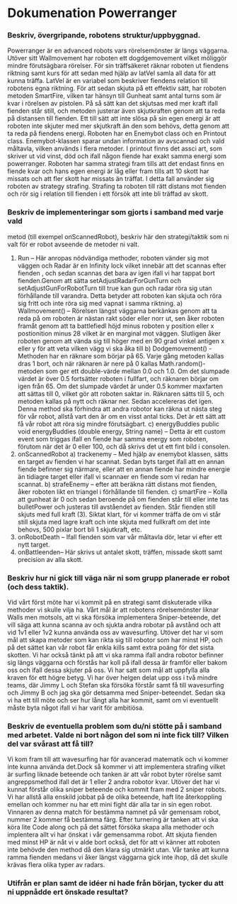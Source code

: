 
# Dokumenation Powerranger
### Beskriv, övergripande, robotens struktur/uppbyggnad.

Powerranger är en advanced robots vars rörelsemönster är längs väggarna. Utöver sitt Wallmovement har roboten
ett dogdgemovement vilket möliggör mindre förutsägbara rörelser. För sin träffsäkeret räknar roboten ut fiendens 
riktning samt kurs för att sedan med hjälp av latVel samla all data för att kunna träffa. LatVel är en variabel som 
beskriver fiendens relation till robotens egna riktning. För att sedan skjuta på ett effektiv sätt, har roboten metoden 
SmartFire, vilken tar hänsyn till Gunheat samt antal turns som är kvar i rörelsen av pistolen. På så sätt kan det 
skjutsas med mer kraft ifall fienden står still, och metoden justerar även skjutkraften genom att ta reda på distansen 
till fienden. Ett till sätt att inte slösa på sin egen energi är att roboten inte skjuter med mer skjutkraft än den som 
behövs, detta genom att ta reda på fiendens energi. Roboten har en Enemybot class och en Printout class. Enemybot-klassen
sparar undan information av avscannad och vald måltavla, vilken används i flera metoder. I printout finns det assci art, 
som skriver ut vid vinst, död och ifall någon fiende har exakt samma energi som powerranger. Roboten har samma strategi 
fram tills att det endast finns en fiende kvar och hans egen energi är låg eller fram tills att 10 skott har missats
och att fler skott har missats än träffat. I detta fall använder sig roboten av strategy strafing. Strafing ta roboten till rätt 
distans mot fienden och rör sig i relation till fienden i ett försök att inte bli träffad av skott.

### Beskriv de implementeringar som gjorts i samband med varje vald
metod (till exempel onScannedRobot), beskriv här den
strategi/taktik som ni valt för er robot avseende de metoder ni valt.

1.	Run – Här anropas nödvändiga methoder, roboten vänder sig mot väggen och Radar är en Infinity lock vilket innebär att det scannas efter fienden , och sedan scannas det bara av igen ifall
vi har tappat bort fienden.Genom att sätta setAdjustRadarForGunTurn och setAdjustGunForRobotTurn till true kan gun och radar röra sig utan förhållande till varandra. Detta betyder att roboten kan skjuta och röra sig fritt och inte röra sig med vapnat i samma riktning.
a)	Wallmovement() – Rörelsen längst väggarna berkänkas genom att ta reda på om roboten är nästan rakt söder eller norr ut, sen åker roboten framåt genom att ta battlefiedl höjd minus roboten y position eller x postionition minus 28 vilket är en marginal mot väggen. Slutligen åker roboten genom att vända sig till höger med en 90 grad vinkel antigen x eller y för att veta vilken vägg vi ska åka till
b)	Dodgemovement() -  Methoden har en räknare som börjar på 65. Varje gång metoden kallas dras 1 bort, och när räknaren är nere på 0 kallas Math.random()-metoden som ger ett double-värde mellan 0.0 och 1.0. Om det slumpade värdet är över 0.5 fortsätter roboten i fullfart, och räknaren börjar om igen från 65. Om det slumpade värdet är under 0.5 kommer maxfarten att sättas till 0, vilket gör att roboten saktar in. Räknaren sätts till 5, och metoden kallas på nytt och räknar ner. Sedan accelereras det igen. Denna method ska förhindra att andra robotor kan räkna ut nästa steg för vår robot, allstå vart den är om en visst antal ticks. Det är ett sätt att få vår robot att röra sig mindre förutsägbart.
c)	energyBuddies  public void energyBuddies (double energy, String name) – Detta är ett custom event som triggas ifall en fiende har samma energy som roboten, förutom när det är 0 eller 100, och då skrivs det ut ett fint bild i consolen.
2.	onScannedRobot
a)	trackenemy – Med hjälp av enemybot klassen, sätts en target av fienden vi har scannat. Sedan byts target ifall att en annan fiende befinner sig närmare, eller att en annan fiende har mindre energie än tidiagre target eller ifall vi scannaer en fiende som vi redan har scannat.
b)	strafeEnemy – efter att beräkna rätt distans mot fienden, åker roboten likt en triangel i förhållande till fienden.
c)	smartFire – Kolla att gunheat är 0 och sedan beroende på om fienden står till eller inte tas bulletPower och justeras till avståendet av fienden. Står fienden still skjuts med full kraft (3). Siktat klart, för vi kommer träffa de om vi står still skjuta med lagre kraft och inte skjuta med fullkraft om det inte behovs, 500 pixlar bort bli 1 skjutkraft, etc.
3.	onRobotDeath – Ifall fienden som var vår måltavla dör, letar vi efter ett nytt target.
4.	onBattleenden– Här skrivs ut antalet skott, träffen, missade skott samt precision av alla skott.


### Beskriv hur ni gick till väga när ni som grupp planerade er robot (och dess taktik).

Vid vårt först möte har vi kommit på en strategi samt diskuterade vilka methoder vi skulle vilja ha.
Vårt mål är att robotens rörelsemönster liknar Walls men motsols, att vi ska försöka implementera Sniper-beteende, 
det vill säga att kunna scanna av och sjukta andra robotar på avstånd och att vid 1v1 eller 1v2 kunna använda oss 
av wavesurfing. Utöver det har vi som mål att skapa metoder som kan rikta sig till robotor som har minst HP, och 
på det sättet kan vår robot får enkla kills samt extra poäng för det sista skotten. Vi har också tänkt på att vi
ska ramma ifall andra robotor befinner sig längs väggarna och förstås har koll på ifall dessa är framför eller 
bakom oss och ifall dessa skjuter på oss. Vi har satt som mål att uppfylla alla kraven för ett högre betyg.
Vi har över helgen delat upp oss i två mindre teams, där Jimmy L och Stefan ska försöka förstår samt få 
till wavesurfing och Jimmy B och jag ska gör detsamma med Sniper-beteendet. Sedan ska vi ha ett till möte 
och ser hur långt alla har kommit, samt om vi eventuellt måste byta något ifall vi har varit för ambitiösa. 

### Beskriv de eventuella problem som du/ni stötte på i samband med arbetet. Valde ni bort någon del som ni inte fick till? Vilken del var svårast att få till?

Vi kom fram till att wavesurfing har för avancerad matematik och vi kommer inte kunna använda det.Dock så
kommer vi att implementera strafing vilket är surfing liknade beteende och tanken är att vår robot byter 
rörelse samt angreppsmethod ifall det är 1 eller 2 andra robotor kvar. Utöver det har vi kunnat förstår 
olika sniper beteende och kommit fram med 2 sniper robots. Vi har allstå alla enskild jobbat på de olika 
beteende, haft lite återkoppling emellan och kommer nu har ett mini fight där alla tar in sin egen robot. 
Vinnaren av denna match för bestämma namnet på vår gemensam robot, nummer 2 kommer få bestämma färg. 
Efter turnering är tanken att vi ska köra lite Code along och på det sättet försöka skapa alla methoder 
och implentera allt vi har önskat i vår gemensamma robot.  Att skjuta fienden med minst HP är nåt vi v
alde bort också, det för att vi känner att roboten inte behövde den method då den klara sig utmärkt utan.
Vår tanke att kunna ramma fienden medans vi åker längst väggarna gick inte ihop, då det skulle krävas flera 
olika typer av radars.

### Utifrån er plan samt de idéer ni hade från början, tycker du att ni uppnådde ert önskade resultat?

